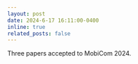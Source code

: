 ```yaml
---
layout: post
date: 2024-6-17 16:11:00-0400
inline: true
related_posts: false
---
```


Three papers accepted to MobiCom 2024.
